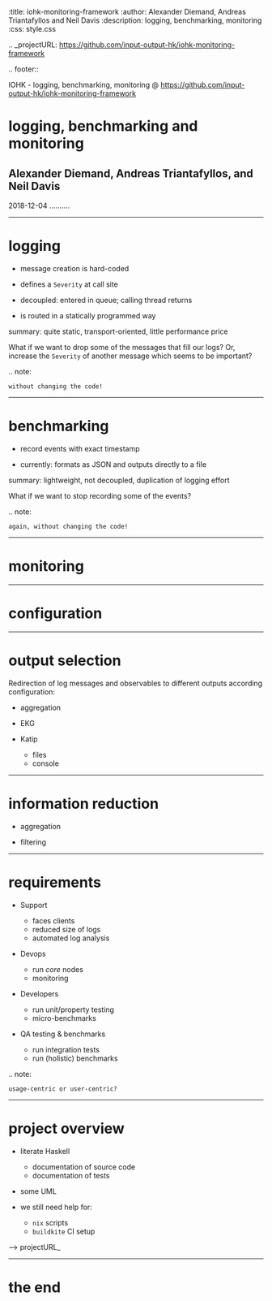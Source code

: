:title: iohk-monitoring-framework
:author: Alexander Diemand, Andreas Triantafyllos and Neil Davis
:description: logging, benchmarking, monitoring
:css: style.css

.. _projectURL: https://github.com/input-output-hk/iohk-monitoring-framework

.. footer::

  IOHK - logging, benchmarking, monitoring @ https://github.com/input-output-hk/iohk-monitoring-framework


logging, benchmarking and monitoring
====================================

Alexander Diemand, Andreas Triantafyllos, and Neil Davis
--------------------------------------------------------

2018-12-04
..........

------

logging
=======

- message creation is hard-coded

- defines a ``Severity`` at call site

- decoupled: entered in queue; calling thread returns

- is routed in a statically programmed way

summary: quite static, transport-oriented, little performance price

What if we want to drop some of the messages that fill our logs?
Or, increase the ``Severity`` of another message which seems to be important?

.. note:

    without changing the code!

------

benchmarking
============

- record events with exact timestamp

- currently: formats as JSON and outputs directly to a file

summary: lightweight, not decoupled, duplication of logging effort

What if we want to stop recording some of the events?

.. note:

    again, without changing the code!

------

monitoring
==========


------

configuration
=============


------

output selection
================

Redirection of log messages and observables to different outputs
according configuration:

* aggregation

* EKG

* Katip

  * files
  * console

------

information reduction
=====================

* aggregation

* filtering

------

requirements
============

* Support

   * faces clients
   * reduced size of logs
   * automated log analysis

* Devops

   * run *core* nodes
   * monitoring

* Developers

   * run unit/property testing
   * micro-benchmarks

* QA testing & benchmarks

   * run integration tests
   * run (holistic) benchmarks


.. note:

    usage-centric or user-centric?

------

project overview
================

* literate Haskell

    * documentation of source code
    * documentation of tests

* some UML

* we still need help for:

    * ``nix`` scripts
    * ``buildkite`` CI setup


--> projectURL_

------

the end
=======

